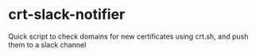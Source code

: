 # crt-slack-notifier

Quick script to check domains for new certificates using crt.sh, and push them to a slack channel
